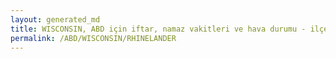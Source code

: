 ```yaml
---
layout: generated_md
title: WISCONSIN, ABD için iftar, namaz vakitleri ve hava durumu - ilçe/eyalet seç
permalink: /ABD/WISCONSIN/RHINELANDER
---
```


<script type="text/javascript">
  var country = ABD;
  var city = WISCONSIN;
  var state = RHINELANDER;
  var lat = 72;
  var lon = 21;
</script>
